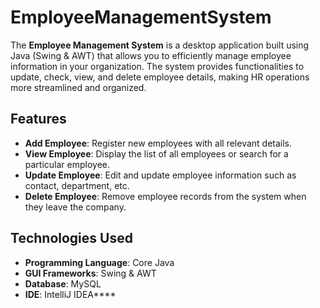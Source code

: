 # EmployeeManagementSystem
The **Employee Management System** is a desktop application built using Java (Swing & AWT) that allows you to efficiently manage employee information in your organization. The system provides functionalities to update, check, view, and delete employee details, making HR operations more streamlined and organized.

## Features

- **Add Employee**: Register new employees with all relevant details.
- **View Employee**: Display the list of all employees or search for a particular employee.
- **Update Employee**: Edit and update employee information such as contact, department, etc.
- **Delete Employee**: Remove employee records from the system when they leave the company.

## Technologies Used

- **Programming Language**: Core Java
- **GUI Frameworks**: Swing & AWT
- **Database**: MySQL
- **IDE**: IntelliJ IDEA****
